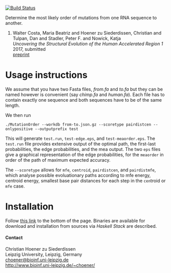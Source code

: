 [![Build Status](https://travis-ci.org/choener/MutationOrder.svg?branch=master)](https://travis-ci.org/choener/MutationOrder)

Determine the most likely order of mutations from one RNA sequence to another.

1.  Walter Costa, Maria Beatriz and Hoener zu Siederdissen, Christian and Tulpan, Dan and Stadler, Peter F. and Nowick, Katja  
    *Uncovering the Structural Evolution of the Human Accelerated Region 1*  
    2017, submitted  
    [preprint](http://www.bioinf.uni-leipzig.de/~choener/pdfs/wal-hoe-2017.pdf)  

# Usage instructions

We assume that you have two Fasta files, *from.fa* and *to.fa* but they can be
named however is convenient (say *chimp.fa* and *human.fa*).  Each file has to
contain exactly one sequence and both sequences have to be of the same length.

We then run

```./MutationOrder --workdb from-to.json.gz --scoretype pairdistcen --onlypositive --outputprefix test```

This will generate ```test.run```, ```test-edge.eps```, and
```test-meaorder.eps```. The ```test.run``` file provides extensive output of
the optimal path, the first-last probabilities, the edge probabilities, and the
mea output. The two ```eps``` files give a graphical representation of the edge
probabilities, for the ```meaorder``` in order of the path of maximum expected
accuracy.

The ```--scoretype``` allows for ```mfe```, ```centroid```, ```pairdistcen```,
and ```pairdistmfe```, which analyse possible evoluationary paths according to
mfe energy, centroid energy, smallest base pair distances for each step in the
```cen```troid or ```mfe``` case.



# Installation

Follow [this
link](http://www.bioinf.uni-leipzig.de/~choener/software/MutationOrder.html) to
the bottom of the page. Binaries are available for download and installation
from sources via *Haskell Stack* are described.


#### Contact

Christian Hoener zu Siederdissen  
Leipzig University, Leipzig, Germany  
choener@bioinf.uni-leipzig.de  
http://www.bioinf.uni-leipzig.de/~choener/  

